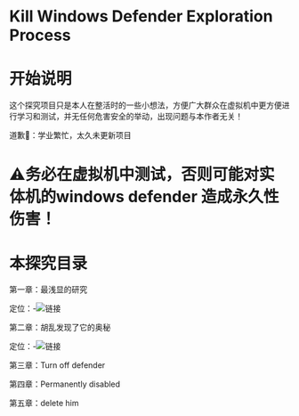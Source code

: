 # Kill Windows Defender Exploration Process
# 开始说明
这个探究项目只是本人在整活时的一些小想法，方便广大群众在虚拟机中更方便进行学习和测试，并无任何危害安全的举动，出现问题与本作者无关！

道歉🙇：学业繁忙，太久未更新项目
# ⚠务必在虚拟机中测试，否则可能对实体机的windows defender 造成永久性伤害！
# 本探究目录
第一章：最浅显的研究

定位：-![链接](https://github.com/sun12yyds/Kill-Windows-Defender-Exploration-Process/blob/main/Chapter%201)

第二章：胡乱发现了它的奥秘

定位：-![链接](https://github.com/sun12yyds/Kill-Windows-Defender-Exploration-Process/blob/main/Chapter%202)

第三章：Turn off defender

第四章：Permanently disabled

第五章：delete him
